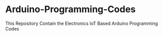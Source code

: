 # Arduino-Programming-Codes
This Repository Contain the Electronics IoT Based Arduino Programming Codes
